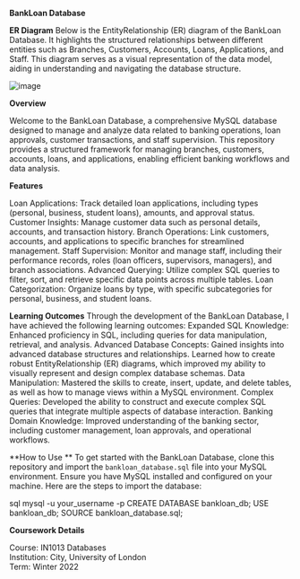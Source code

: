 **BankLoan Database**

**ER Diagram**
Below is the EntityRelationship (ER) diagram of the BankLoan Database. It highlights the structured relationships between different entities such as Branches, Customers, Accounts, Loans, Applications, and Staff. This diagram serves as a visual representation of the data model, aiding in understanding and navigating the database structure.

![image](https://github.com/user-attachments/assets/2aca8a96-b907-4d79-b46c-1276c4ecf429)


**Overview**

Welcome to the BankLoan Database, a comprehensive MySQL database designed to manage and analyze data related to banking operations, loan approvals, customer transactions, and staff supervision. This repository provides a structured framework for managing branches, customers, accounts, loans, and applications, enabling efficient banking workflows and data analysis.

**Features**

Loan Applications: Track detailed loan applications, including types (personal, business, student loans), amounts, and approval status.
Customer Insights: Manage customer data such as personal details, accounts, and transaction history.
Branch Operations: Link customers, accounts, and applications to specific branches for streamlined management.
Staff Supervision: Monitor and manage staff, including their performance records, roles (loan officers, supervisors, managers), and branch associations.
Advanced Querying: Utilize complex SQL queries to filter, sort, and retrieve specific data points across multiple tables.
Loan Categorization: Organize loans by type, with specific subcategories for personal, business, and student loans.

**Learning Outcomes**
Through the development of the BankLoan Database, I have achieved the following learning outcomes:
Expanded SQL Knowledge: Enhanced proficiency in SQL, including queries for data manipulation, retrieval, and analysis.
Advanced Database Concepts: Gained insights into advanced database structures and relationships. Learned how to create robust EntityRelationship (ER) diagrams, which improved my ability to visually represent and design complex database schemas.
Data Manipulation: Mastered the skills to create, insert, update, and delete tables, as well as how to manage views within a MySQL environment.
Complex Queries: Developed the ability to construct and execute complex SQL queries that integrate multiple aspects of database interaction.
Banking Domain Knowledge: Improved understanding of the banking sector, including customer management, loan approvals, and operational workflows.

**How to Use
**
To get started with the BankLoan Database, clone this repository and import the `bankloan_database.sql` file into your MySQL environment. Ensure you have MySQL installed and configured on your machine. Here are the steps to import the database:

sql
mysql -u your_username -p
CREATE DATABASE bankloan_db;
USE bankloan_db;
SOURCE bankloan_database.sql;

**Coursework Details**

Course: IN1013 Databases  
Institution: City, University of London  
Term: Winter 2022  



